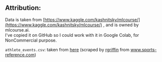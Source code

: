 ## Attribution:  
Data is taken from [https://www.kaggle.com/kashnitsky/mlcourse/](https://www.kaggle.com/kashnitsky/mlcourse/) , and is owned by mlcourse.ai.  
I've copied it on GitHub so I could work with it in Google Colab, for NonCommercial purpose.  
  
`athlete_events.csv`: taken from [here](https://drive.google.com/file/d/1f5v6Z2ayc7h698FG_98wP5x1Y2zZQeox/view?usp=sharing) (scraped by [rgriffin](https://www.randigriffin.com/) from www.sports-reference.com)